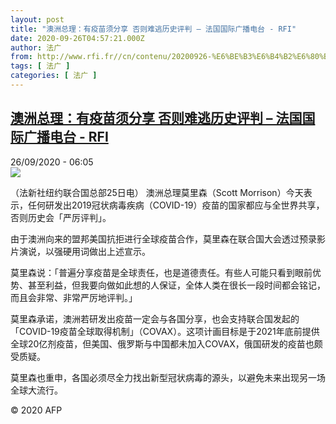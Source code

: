 ```yaml
---
layout: post
title: "澳洲总理：有疫苗须分享 否则难逃历史评判 – 法国国际广播电台 - RFI"
date: 2020-09-26T04:57:21.000Z
author: 法广
from: http://www.rfi.fr//cn/contenu/20200926-%E6%BE%B3%E6%B4%B2%E6%80%BB%E7%90%86%E6%9C%89%E7%96%AB%E8%8B%97%E9%A1%BB%E5%88%86%E4%BA%AB-%E5%90%A6%E5%88%99%E9%9A%BE%E9%80%83%E5%8E%86%E5%8F%B2%E8%AF%84%E5%88%A4
tags: [ 法广 ]
categories: [ 法广 ]
---
```

<!--1601096241000-->
[澳洲总理：有疫苗须分享 否则难逃历史评判 – 法国国际广播电台 - RFI](http://www.rfi.fr//cn/contenu/20200926-%E6%BE%B3%E6%B4%B2%E6%80%BB%E7%90%86%E6%9C%89%E7%96%AB%E8%8B%97%E9%A1%BB%E5%88%86%E4%BA%AB-%E5%90%A6%E5%88%99%E9%9A%BE%E9%80%83%E5%8E%86%E5%8F%B2%E8%AF%84%E5%88%A4)
------

<div>
<div>26/09/2020 - 06:05</div><img src="https://s.rfi.fr/media/display/7d314590-ffb2-11ea-9f3a-005056a98db9/w:310/p:16x9/health0001b.200926120501.jpg"><div class="t-content__body u-clearfix">            <p>（法新社纽约联合国总部25日电）    澳洲总理莫里森（Scott Morrison）今天表示，任何研发出2019冠状病毒疾病（COVID-19）疫苗的国家都应与全世界共享，否则历史会「严厉评判」。</p><p>    由于澳洲向来的盟邦美国抗拒进行全球疫苗合作，莫里森在联合国大会透过预录影片演说，以强硬用词做出上述宣示。</p><p>    莫里森说：「普遍分享疫苗是全球责任，也是道德责任。有些人可能只看到眼前优势、甚至利益，但我要向做如此想的人保证，全体人类在很长一段时间都会铭记，而且会非常、非常严厉地评判。」</p><p>    莫里森承诺，澳洲若研发出疫苗一定会与各国分享，也会支持联合国发起的「COVID-19疫苗全球取得机制」（COVAX）。这项计画目标是于2021年底前提供全球20亿剂疫苗，但美国、俄罗斯与中国都未加入COVAX，俄国研发的疫苗也颇受质疑。</p><p>    莫里森也重申，各国必须尽全力找出新型冠状病毒的源头，以避免未来出现另一场全球大流行。</p>            <p class="t-copyright">© 2020 AFP</p>        </div>
</div>
